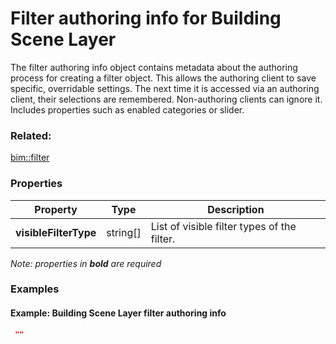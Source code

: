 # Filter authoring info for Building Scene Layer

The filter authoring info object contains metadata about the authoring process for creating a filter object. This allows the authoring client to save specific, overridable settings.  The next time it is accessed via an authoring client, their selections are remembered. Non-authoring clients can ignore it. Includes properties such as enabled categories or slider.

### Related:

[bim::filter](filter.md)
### Properties

| Property | Type | Description |
| --- | --- | --- |
| **visibleFilterType** | string[] | List of visible filter types of the filter. |

*Note: properties in **bold** are required*

### Examples 

#### Example: Building Scene Layer filter authoring info 

```json
 "" 
```

